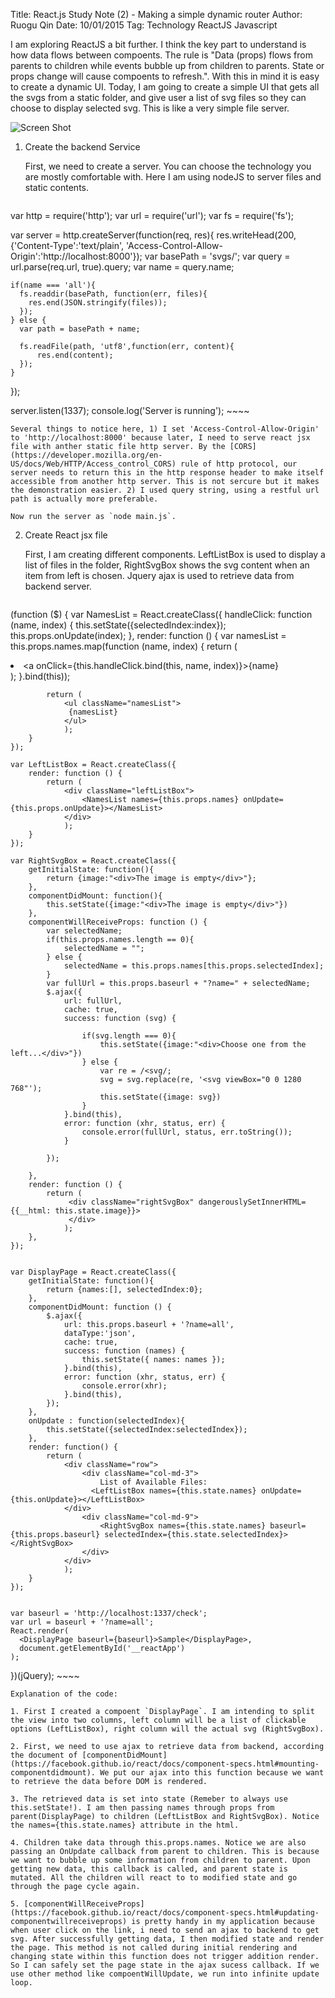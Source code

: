 Title: React.js Study Note (2) - Making a simple dynamic router
Author: Ruogu Qin
Date: 10/01/2015
Tag: Technology
     ReactJS
     Javascript

I am exploring ReactJS a bit further. I think the key part to understand is how data flows between compoents. The rule is "Data (props) flows from parents to children while events bubble up from children to parents. State or props change will cause compoents to refresh.". With this in mind it is easy to create a dynamic UI. Today, I am going to create a simple UI that gets all the svgs from a static folder, and give user a list of svg files so they can choose to display selected svg. This is like a very simple file server.

![Screen Shot](/home/ruogu/Pictures/Screenshot-react.png)

1. Create the backend Service

    First, we need to create a server. You can choose the technology you are mostly comfortable with. Here I am using nodeJS to server files and static contents.

    ~~~~{.javascript}
  var http = require('http');
  var url = require('url');
  var fs = require('fs');

  var server = http.createServer(function(req, res){
    res.writeHead(200, {'Content-Type':'text/plain', 'Access-Control-Allow-Origin':'http://localhost:8000'});
    var basePath = 'svgs/';
    var query = url.parse(req.url, true).query;
    var name = query.name;

    if(name === 'all'){
      fs.readdir(basePath, function(err, files){
        res.end(JSON.stringify(files));
      });
    } else {
      var path = basePath + name;

      fs.readFile(path, 'utf8',function(err, content){
          res.end(content);
      });
    }
  });

  server.listen(1337);
  console.log('Server is running');
    ~~~~

    Several things to notice here, 1) I set 'Access-Control-Allow-Origin' to 'http://localhost:8000' because later, I need to serve react jsx file with anther static file http server. By the [CORS](https://developer.mozilla.org/en-US/docs/Web/HTTP/Access_control_CORS) rule of http protocol, our server needs to return this in the http response header to make itself accessible from another http server. This is not sercure but it makes the demonstration easier. 2) I used query string, using a restful url path is actually more preferable.

    Now run the server as `node main.js`.

2. Create React jsx file

    First, I am creating different components. LeftListBox is used to display a list of files in the folder, RightSvgBox shows the svg content when an item from left is chosen. Jquery ajax is used to retrieve data from backend server.

    ~~~~{.javascript}
  (function ($) {
    var NamesList = React.createClass({
        handleClick: function (name, index) {
            this.setState({selectedIndex:index});
            this.props.onUpdate(index);
        },
        render: function () {
            var namesList = this.props.names.map(function (name, index) {
                return (
                    <li>
                        <a onClick={this.handleClick.bind(this, name, index)}>{name}</a>
                    </li>
                    );
            }.bind(this));

            return (
                <ul className="namesList">
                 {namesList}
                </ul>
                );
        }
    });

    var LeftListBox = React.createClass({
        render: function () {
            return (
                <div className="leftListBox">
                    <NamesList names={this.props.names} onUpdate={this.props.onUpdate}></NamesList>
                </div>
                );
        }
    });

    var RightSvgBox = React.createClass({
        getInitialState: function(){
            return {image:"<div>The image is empty</div>"};
        },
        componentDidMount: function(){
            this.setState({image:"<div>The image is empty</div>"})
        },
        componentWillReceiveProps: function () {
            var selectedName;
            if(this.props.names.length == 0){
                selectedName = "";
            } else {
                selectedName = this.props.names[this.props.selectedIndex];
            }
            var fullUrl = this.props.baseurl + "?name=" + selectedName;
            $.ajax({
                url: fullUrl,
                cache: true,
                success: function (svg) {

                    if(svg.length === 0){
                        this.setState({image:"<div>Choose one from the left...</div>"})
                    } else {
                        var re = /<svg/;
                        svg = svg.replace(re, '<svg viewBox="0 0 1280 768"');
                        this.setState({image: svg})
                    }
                }.bind(this),
                error: function (xhr, status, err) {
                    console.error(fullUrl, status, err.toString());
                }

            });

        },
        render: function () {
            return (
                 <div className="rightSvgBox" dangerouslySetInnerHTML={{__html: this.state.image}}>
                 </div>
                );
        },
    });


    var DisplayPage = React.createClass({
        getInitialState: function(){
            return {names:[], selectedIndex:0};
        },
        componentDidMount: function () {
            $.ajax({
                url: this.props.baseurl + '?name=all',
                dataType:'json',
                cache: true,
                success: function (names) {
                    this.setState({ names: names });
                }.bind(this),
                error: function (xhr, status, err) {
                    console.error(xhr);
                }.bind(this),
            });
        },
        onUpdate : function(selectedIndex){
            this.setState({selectedIndex:selectedIndex});
        },
        render: function() {
            return (
                <div className="row">
                    <div className="col-md-3">
                        List of Available Files:
                      <LeftListBox names={this.state.names} onUpdate={this.onUpdate}></LeftListBox>
                </div>
                    <div className="col-md-9">
                        <RightSvgBox names={this.state.names} baseurl={this.props.baseurl} selectedIndex={this.state.selectedIndex}></RightSvgBox>
                    </div>
                </div>
                );
        }
    });


    var baseurl = 'http://localhost:1337/check';
    var url = baseurl + '?name=all';
    React.render(
      <DisplayPage baseurl={baseurl}>Sample</DisplayPage>,
      document.getElementById('__reactApp')
    );


  })(jQuery);
    ~~~~

    Explanation of the code:

    1. First I created a compoent `DisplayPage`. I am intending to split the view into two columns, left column will be a list of clickable options (LeftListBox), right column will the actual svg (RightSvgBox).

    2. First, we need to use ajax to retrieve data from backend, according the document of [componentDidMount](https://facebook.github.io/react/docs/component-specs.html#mounting-componentdidmount). We put our ajax into this function because we want to retrieve the data before DOM is rendered.

    3. The retrieved data is set into state (Remeber to always use this.setState!). I am then passing names through props from parent(DisplayPage) to children (LeftListBox and RightSvgBox). Notice the names={this.state.names} attribute in the html.

    4. Children take data through this.props.names. Notice we are also passing an OnUpdate callback from parent to children. This is because we want to bubble up some information from children to parent. Upon getting new data, this callback is called, and parent state is mutated. All the children will react to to modified state and go through the page cycle again.

    5. [componentWillReceiveProps](https://facebook.github.io/react/docs/component-specs.html#updating-componentwillreceiveprops) is pretty handy in my application because when user click on the link, i need to send an ajax to backend to get svg. After successfully getting data, I then modified state and render the page. This method is not called during initial rendering and changing state within this function does not trigger addition render. So I can safely set the page state in the ajax sucess callback. If we use other method like compoentWillUpdate, we run into infinite update loop.
